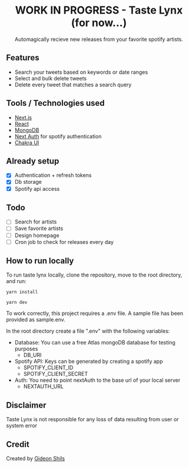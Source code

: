 <h1 align="center">WORK IN PROGRESS - Taste Lynx (for now...)</h1>
<p align="center">Automagically recieve new releases from your favorite spotify artists.</p>

## Features
* Search your tweets based on keywords or date ranges
* Select and bulk delete tweets
* Delete every tweet that matches a search query

## Tools / Technologies used
* [Next.js](https://nextjs.org/)
* [React](https://reactjs.org)
* [MongoDB](https://www.mongodb.com)
* [Next Auth](https://next-auth.js.org/) for spotify authentication
* [Chakra UI](https://chakra-ui.com/)

## Already setup
- [x] Authentication + refresh tokens
- [x] Db storage
- [x] Spotify api access
## Todo
- [ ] Search for artists
- [ ] Save favorite artists
- [ ] Design homepage
- [ ] Cron job to check for releases every day

## How to run locally
To run taste lynx locally, clone the repository, move to the root directory, and run:

`yarn install`

`yarn dev` 

To work correctly, this project requires a .env file. A sample file has been provided as sample.env.

In the root directory create a file ".env" with the following variables:

- Database: You can use a free Atlas mongoDB database for testing purposes
    - DB_URI
- Spotify API: Keys can be generated by creating a spotify app 
    - SPOTIFY_CLIENT_ID
    - SPOTIFY_CLIENT_SECRET
- Auth: You need to point nextAuth to the base url of your local server
    - NEXTAUTH_URL

## Disclaimer
Taste Lynx is not responsible for any loss of data resulting from user or system error

## Credit

Created by [Gideon Shils](gideonshils.com)
